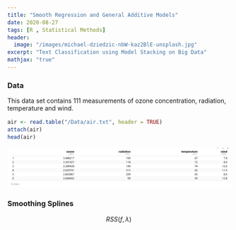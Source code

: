 ```yaml
---
title: "Smooth Regression and General Additive Models"
date: 2020-08-27
tags: [R , Statistical Methods]
header:
  image: "/images/michael-dziedzic-nbW-kaz2BlE-unsplash.jpg"
excerpt: "Text Classification using Model Stacking on Big Data"
mathjax: "true"
---
```


### Data
This data set contains 111 measurements of ozone concentration, radiation, temperature and wind. 

```R
air <- read.table("/Data/air.txt", header = TRUE)
attach(air)
head(air)
```

![](/images/perceptron/air_data.png)

### Smoothing Splines

$$RSS(f, \lambda)$$